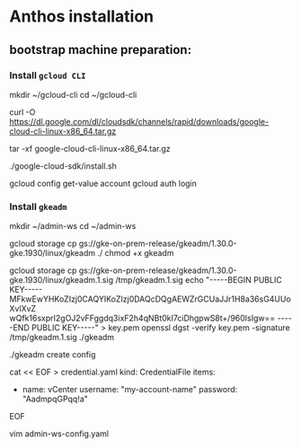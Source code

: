 # Anthos installation

## bootstrap machine preparation:

### Install `gcloud CLI`


mkdir ~/gcloud-cli
cd ~/gcloud-cli

curl -O https://dl.google.com/dl/cloudsdk/channels/rapid/downloads/google-cloud-cli-linux-x86_64.tar.gz

tar -xf google-cloud-cli-linux-x86_64.tar.gz

./google-cloud-sdk/install.sh


gcloud config get-value account
gcloud auth login


### Install `gkeadm`
mkdir ~/admin-ws
cd ~/admin-ws

gcloud storage cp gs://gke-on-prem-release/gkeadm/1.30.0-gke.1930/linux/gkeadm ./
chmod +x gkeadm



gcloud storage cp gs://gke-on-prem-release/gkeadm/1.30.0-gke.1930/linux/gkeadm.1.sig /tmp/gkeadm.1.sig
echo "-----BEGIN PUBLIC KEY-----
MFkwEwYHKoZIzj0CAQYIKoZIzj0DAQcDQgAEWZrGCUaJJr1H8a36sG4UUoXvlXvZ
wQfk16sxprI2gOJ2vFFggdq3ixF2h4qNBt0kI7ciDhgpwS8t+/960IsIgw==
-----END PUBLIC KEY-----" > key.pem
openssl dgst -verify key.pem -signature /tmp/gkeadm.1.sig ./gkeadm


./gkeadm create config


cat << EOF > credential.yaml
kind: CredentialFile
items:
- name: vCenter
username: "my-account-name"
password: "AadmpqGPqq!a"

EOF

vim admin-ws-config.yaml